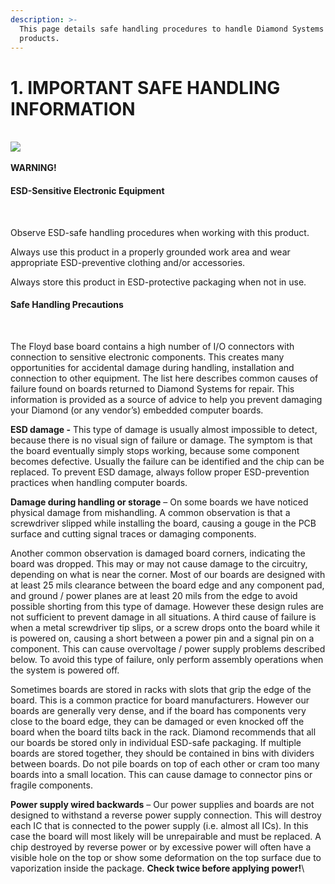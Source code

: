 ```yaml
---
description: >-
  This page details safe handling procedures to handle Diamond Systems Corp
  products.
---
```


# 1. IMPORTANT SAFE HANDLING INFORMATION

\
​![](https://gblobscdn.gitbook.com/assets%2F-LeLpPtcTql77pi0qTtI%2F-MMnI_CrDLHP2Py6gcLO%2F-MMnNdWnj8P5avkBQlk-%2Fimage.png?alt=media\&token=3795249a-37eb-46d4-98d1-ea7d1fa951c3)‌

**WARNING!**&#x200C;‌

#### ESD-Sensitive Electronic Equipment <a href="#esd-sensitive-electronic-equipment" id="esd-sensitive-electronic-equipment"></a>

‌

Observe ESD-safe handling procedures when working with this product.‌‌

Always use this product in a properly grounded work area and wear appropriate ESD-preventive clothing and/or accessories.‌‌

Always store this product in ESD-protective packaging when not in use.‌‌

#### Safe Handling Precautions <a href="#safe-handling-precautions" id="safe-handling-precautions"></a>

‌

The Floyd base board contains a high number of I/O connectors with connection to sensitive electronic components. This creates many opportunities for accidental damage during handling, installation and connection to other equipment. The list here describes common causes of failure found on boards returned to Diamond Systems for repair. This information is provided as a source of advice to help you prevent damaging your Diamond (or any vendor’s) embedded computer boards.‌‌

**ESD damage -** This type of damage is usually almost impossible to detect, because there is no visual sign of failure or damage. The symptom is that the board eventually simply stops working, because some component becomes defective. Usually the failure can be identified and the chip can be replaced. To prevent ESD damage, always follow proper ESD-prevention practices when handling computer boards.‌‌

**Damage during handling or storage** – On some boards we have noticed physical damage from mishandling. A common observation is that a screwdriver slipped while installing the board, causing a gouge in the PCB surface and cutting signal traces or damaging components.‌‌

Another common observation is damaged board corners, indicating the board was dropped. This may or may not cause damage to the circuitry, depending on what is near the corner. Most of our boards are designed with at least 25 mils clearance between the board edge and any component pad, and ground / power planes are at least 20 mils from the edge to avoid possible shorting from this type of damage. However these design rules are not sufficient to prevent damage in all situations. A third cause of failure is when a metal screwdriver tip slips, or a screw drops onto the board while it is powered on, causing a short between a power pin and a signal pin on a component. This can cause overvoltage / power supply problems described below. To avoid this type of failure, only perform assembly operations when the system is powered off.‌‌

Sometimes boards are stored in racks with slots that grip the edge of the board. This is a common practice for board manufacturers. However our boards are generally very dense, and if the board has components very close to the board edge, they can be damaged or even knocked off the board when the board tilts back in the rack. Diamond recommends that all our boards be stored only in individual ESD-safe packaging. If multiple boards are stored together, they should be contained in bins with dividers between boards. Do not pile boards on top of each other or cram too many boards into a small location. This can cause damage to connector pins or fragile components.‌‌

**Power supply wired backwards** – Our power supplies and boards are not designed to withstand a reverse power supply connection. This will destroy each IC that is connected to the power supply (i.e. almost all ICs). In this case the board will most likely will be unrepairable and must be replaced. A chip destroyed by reverse power or by excessive power will often have a visible hole on the top or show some deformation on the top surface due to vaporization inside the package. **Check twice before applying power!**\
